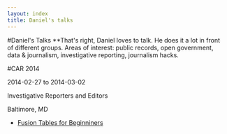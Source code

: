 ```yaml
---
layout: index
title: Daniel's talks
---
```



#Daniel's Talks
**That's right, Daniel loves to talk. He does it a lot in front of different groups. Areas of interest: public records, open government, data & journalism, investigative reporting, journalism hacks.

#CAR 2014

2014-02-27 to 2014-03-02

Investigative Reporters and Editors

Baltimore, MD

* [Fusion Tables for Beginniners](car2014_fusion_tables.html)

